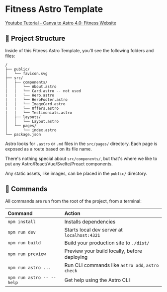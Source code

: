 # Fitness Astro Template

[Youtube Tutorial - Canva to Astro 4.0: Fitness Website](https://youtube.com/playlist?list=PLP5oBhNCHQF1VsRCSTpug63AYymmEvYpM&si=Y4A9d0PsXsRi-FlQ)

## 🚀 Project Structure

Inside of this Fitness Astro Template, you'll see the following folders and files:

```text
/
├── public/
│   └── favicon.svg
├── src/
│   ├── components/
│   │   └── About.astro
|   |   └── Card.astro -- not used
|   |   └── Hero.astro
|   |   └── HeroFooter.astro
|   |   └── ImageCard.astro
|   |   └── Offers.astro
|   |   └── Testimonials.astro
│   ├── layouts/
│   │   └── Layout.astro
│   └── pages/
│       └── index.astro
└── package.json
```

Astro looks for `.astro` or `.md` files in the `src/pages/` directory. Each page is exposed as a route based on its file name.

There's nothing special about `src/components/`, but that's where we like to put any Astro/React/Vue/Svelte/Preact components.

Any static assets, like images, can be placed in the `public/` directory.

## 🧞 Commands

All commands are run from the root of the project, from a terminal:

| Command                   | Action                                           |
| :------------------------ | :----------------------------------------------- |
| `npm install`             | Installs dependencies                            |
| `npm run dev`             | Starts local dev server at `localhost:4321`      |
| `npm run build`           | Build your production site to `./dist/`          |
| `npm run preview`         | Preview your build locally, before deploying     |
| `npm run astro ...`       | Run CLI commands like `astro add`, `astro check` |
| `npm run astro -- --help` | Get help using the Astro CLI                     |).
